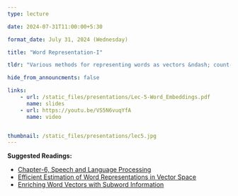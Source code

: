 ```yaml
---
type: lecture

date: 2024-07-31T11:00:00+5:30

format_date: July 31, 2024 (Wednesday)

title: "Word Representation-I"

tldr: "Various methods for representing words as vectors &ndash; count-based methods, prediction-based methods (Word2vec, fastText)."

hide_from_announcments: false

links: 
    - url: /static_files/presentations/Lec-5-Word_Embeddings.pdf
      name: slides
    - url: https://youtu.be/VS5N6vuqYfA
      name: video


thumbnail: /static_files/presentations/lec5.jpg
---
```


<!-- Other additional contents using markdown -->
**Suggested Readings:**
- [Chapter-6, Speech and Language Processing](https://web.stanford.edu/~jurafsky/slp3/6.pdf)
- [Efficient Estimation of Word Representations in Vector Space](https://arxiv.org/pdf/1301.3781)
- [Enriching Word Vectors with Subword Information](https://arxiv.org/pdf/1607.04606)


